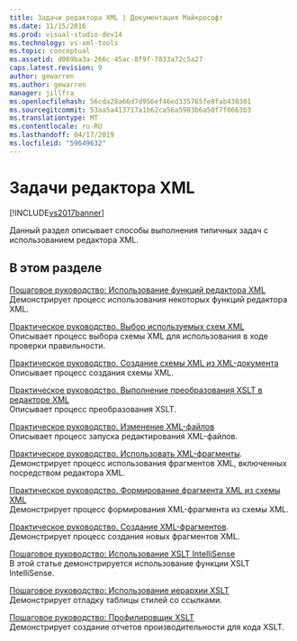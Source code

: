 ```yaml
---
title: Задачи редактора XML | Документация Майкрософт
ms.date: 11/15/2016
ms.prod: visual-studio-dev14
ms.technology: vs-xml-tools
ms.topic: conceptual
ms.assetid: d069ba3a-266c-45ac-8f9f-7833a72c5a27
caps.latest.revision: 9
author: gewarren
ms.author: gewarren
manager: jillfra
ms.openlocfilehash: 56cda28a66d7d956ef46ed335765fe8fab430301
ms.sourcegitcommit: 53aa5a413717a1b62ca56a5983b6a50f7f0663b3
ms.translationtype: MT
ms.contentlocale: ru-RU
ms.lasthandoff: 04/17/2019
ms.locfileid: "59649632"
---
```

# <a name="xml-editor-tasks"></a>Задачи редактора XML
[!INCLUDE[vs2017banner](../includes/vs2017banner.md)]

Данный раздел описывает способы выполнения типичных задач с использованием редактора XML.  
  
## <a name="in-this-section"></a>В этом разделе  
 [Пошаговое руководство: Использование функций редактора XML](../xml-tools/walkthrough-using-xml-editor-features.md)  
 Демонстрирует процесс использования некоторых функций редактора XML.  
  
 [Практическое руководство. Выбор используемых схем XML](../xml-tools/how-to-select-the-xml-schemas-to-use.md)  
 Описывает процесс выбора схемы XML для использования в ходе проверки правильности.  
  
 [Практическое руководство. Создание схемы XML из XML-документа](../xml-tools/how-to-create-an-xml-schema-from-an-xml-document.md)  
 Описывает процесс создания схемы XML.  
  
 [Практическое руководство. Выполнение преобразования XSLT в редакторе XML](../xml-tools/how-to-execute-an-xslt-transformation-from-the-xml-editor.md)  
 Описывает процесс преобразования XSLT.  
  
 [Практическое руководство. Изменение XML-файлов](../xml-tools/how-to-edit-xml-files.md)  
 Описывает процесс запуска редактирования XML-файлов.  
  
 [Практическое руководство. Использовать XML-фрагменты](../xml-tools/how-to-use-xml-snippets.md).  
 Демонстрирует процесс использования фрагментов XML, включенных посредством редактора XML.  
  
 [Практическое руководство. Формирование фрагмента XML из схемы XML](../xml-tools/how-to-generate-an-xml-snippet-from-an-xml-schema.md)  
 Демонстрирует процесс формирования XML-фрагмента из схемы XML.  
  
 [Практическое руководство. Создание XML-фрагментов](../xml-tools/how-to-create-xml-snippets.md).  
 Демонстрирует процесс создания новых фрагментов XML.  
  
 [Пошаговое руководство: Использование XSLT IntelliSense](../xml-tools/walkthrough-using-xslt-intellisense.md)  
 В этой статье демонстрируется использование функции XSLT IntelliSense.  
  
 [Пошаговое руководство: Использование иерархии XSLT](../xml-tools/walkthrough-using-xslt-hierarchy.md)  
 Демонстрирует отладку таблицы стилей со ссылками.  
  
 [Пошаговое руководство: Профилировщик XSLT](../xml-tools/walkthrough-xslt-profiler.md)  
 Демонстрирует создание отчетов производительности для кода XSLT.
